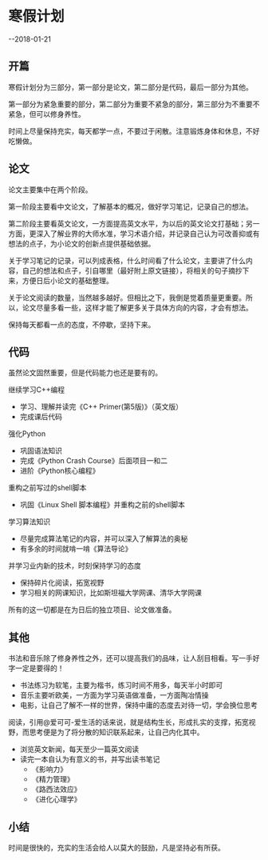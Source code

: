 # 寒假计划

--2018-01-21

## 开篇

寒假计划分为三部分，第一部分是论文，第二部分是代码，最后一部分为其他。

第一部分为紧急重要的部分，第二部分为重要不紧急的部分，第三部分为不重要不紧急，但可以修身养性。

时间上尽量保持充实，每天都学一点，不要过于闲散。注意锻炼身体和休息，不好吃懒做。


## 论文

论文主要集中在两个阶段。

第一阶段主要看中文论文，了解基本的概况，做好学习笔记，记录自己的想法。

第二阶段主要看英文论文，一方面提高英文水平，为以后的英文论文打基础；另一方面，更深入了解业界的大师水准，学习术语介绍，并记录自己认为可改善抑或有想法的点子，为小论文的创新点提供基础依据。

关于学习笔记的记录，可以列成表格，什么时间看了什么论文，主要讲了什么内容，自己的想法和点子，引自哪里（最好附上原文链接），将相关的句子摘抄下来，方便日后小论文的基础整理。

关于论文阅读的数量，当然越多越好。但相比之下，我倒是觉着质量更重要。所以，论文尽量多看一些，这样才能了解更多关于具体方向的内容，才会有想法。

保持每天都看一点的态度，不停歇，坚持下来。



## 代码

虽然论文固然重要，但是代码能力也还是要有的。

继续学习C++编程<br>
- 学习、理解并读完《C++ Primer(第5版)》（英文版）<br>
- 完成课后代码<br>

强化Python<br>
- 巩固语法知识<br>
- 完成《Python Crash Course》后面项目一和二<br>
- 进阶《Python核心编程》<br>

重构之前写过的shell脚本<br>
- 巩固《Linux Shell 脚本编程》并重构之前的shell脚本<br>

学习算法知识<br>
- 尽量完成算法笔记的内容，并可以深入了解算法的奥秘<br>
- 有多余的时间就啃一啃《算法导论》<br>

并学习业内新的技术，时刻保持学习的态度<br>
- 保持碎片化阅读，拓宽视野<br>
- 学习相关的网课知识，比如斯坦福大学网课、清华大学网课<br>

所有的这一切都是在为日后的独立项目、论文做准备。


## 其他

书法和音乐除了修身养性之外，还可以提高我们的品味，让人刮目相看。写一手好字一定是要得的！<br>
- 书法练习为软笔，主要为楷书，练习时间不用多，每天半小时即可<br>
- 音乐主要听欧美，一方面为学习英语做准备，一方面陶冶情操<br>
- 电影，让自己了解不一样的世界，保持中庸的态度去对待一切，学会换位思考<br>

阅读，引用@爱可可-爱生活的话来说，就是结构生长，形成扎实的支撑，拓宽视野，而思考便是为了将分散的知识联系起来，让自己内化其中。<br>
- 浏览英文新闻，每天至少一篇英文阅读<br>
- 读完一本自认为有意义的书，并写出读书笔记<br>
    - 《影响力》<br>
    - 《精力管理》<br>
    - 《路西法效应》<br>
    - 《进化心理学》<br>

## 小结

时间是很快的，充实的生活会给人以莫大的鼓励，凡是坚持必有所获。
